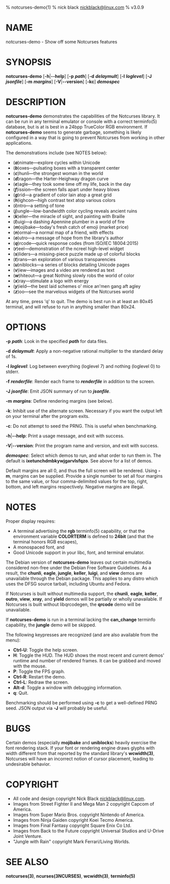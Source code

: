 % notcurses-demo(1)
% nick black <nickblack@linux.com>
% v3.0.9

# NAME

notcurses-demo - Show off some Notcurses features

# SYNOPSIS

**notcurses-demo** [**-h**|**--help**] [**-p** ***path***] [**-d** ***delaymult***]
 [**-l** ***loglevel***] [**-J** ***jsonfile***] [**-m** ***margins***]
 [**-V**|**--version**] [**-kc**] ***demospec***

# DESCRIPTION

**notcurses-demo** demonstrates the capabilities of the Notcurses library. It
can be run in any terminal emulator or console with a correct terminfo(5)
database, but is at is best in a 24bpp TrueColor RGB environment. If
**notcurses-demo** seems to generate garbage, something is likely configured in
a way that is going to prevent Notcurses from working in other applications.

The demonstrations include (see NOTES below):

* (***a***)nimate—explore cycles within Unicode
* (***b***)oxes—pulsating boxes with a transparent center
* (***c***)hunli—the strongest woman in the world
* (***d***)ragon—the Harter-Heighway dragon curve
* (***e***)agle—they took some time off my life, back in the day
* (***f***)ission—the screen falls apart under heavy blows
* (***g***)rid—a gradient of color lain atop a great grid
* (***h***)ighcon—high contrast text atop various colors
* (***i***)ntro—a setting of tone
* (***j***)ungle—low-bandwidth color cycling reveals ancient ruins
* (***k***)eller—the miracle of sight, and painting with Braille
* (***l***)uigi—a dashing Apennine plumber in a world of fire
* (***m***)ojibake—today's fresh catch of emoji (market price)
* (***n***)ormal—a normal map of a friend, with effects
* (***o***)utro—a message of hope from the library's author
* (***q***)rcode—quick response codes (from ISO/IEC 18004:2015)
* (***r***)eel—demonstration of the ncreel high-level widget
* (***s***)liders—a missing-piece puzzle made up of colorful blocks
* (***t***)rans—an exploration of various transparencies
* (***u***)niblocks—a series of blocks detailing Unicode pages
* (***v***)iew—images and a video are rendered as text
* (***w***)hiteout—a great Nothing slowly robs the world of color
* (***x***)ray—stimulate a logo with energy
* (***y***)ield—the best laid schemes o' mice an'men gang aft agley
* (***z***)oo—see the marvelous widgets of the Notcurses world

At any time, press 'q' to quit. The demo is best run in at least an 80x45
terminal, and will refuse to run in anything smaller than 80x24.

# OPTIONS

**-p** ***path***: Look in the specified ***path*** for data files.

**-d** ***delaymult***: Apply a non-negative rational multiplier to the standard delay of 1s.

**-l** ***loglevel***: Log between everything (loglevel 7) and nothing (loglevel 0) to stderr.

**-f** ***renderfile***: Render each frame to ***renderfile*** in addition to the screen.

**-J** ***jsonfile***: Emit JSON summary of run to ***jsonfile***.

**-m** ***margins***: Define rendering margins (see below).

**-k**: Inhibit use of the alternate screen. Necessary if you want the output left on your terminal after the program exits.

**-c**: Do not attempt to seed the PRNG. This is useful when benchmarking.

**-h**|**--help**: Print a usage message, and exit with success.

**-V**|**--version**: Print the program name and version, and exit with success.

***demospec***: Select which demos to run, and what order to run them in. The
default is **ixetunchdmbkywjgarvlsfqzo**. See above for a list of demos.

Default margins are all 0, and thus the full screen will be rendered. Using
**-m**, margins can be supplied. Provide a single number to set all four margins
to the same value, or four comma-delimited values for the top, right, bottom,
and left margins respectively. Negative margins are illegal.

# NOTES

Proper display requires:

* A terminal advertising the **rgb** terminfo(5) capability, or that the environment variable **COLORTERM** is defined to **24bit** (and that the terminal honors RGB escapes),
* A monospaced font, and
* Good Unicode support in your libc, font, and terminal emulator.

The Debian version of **notcurses-demo** leaves out certain multimedia
considered non-free under the Debian Free Software Guidelines. As a result, the
**chunli**, **eagle**, **jungle**, **keller**, **luigi**, and **view** demos
are unavailable through the Debian package. This applies to any distro which
uses the DFSG source tarball, including Ubuntu and Fedora.

If Notcurses is built without multimedia support, the **chunli**, **eagle**,
**keller**, **outro**, **view**, **xray**, and **yield** demos will be
partially or wholly unavailable. If Notcurses is built without libqrcodegen,
the **qrcode** demo will be unavailable.

If **notcurses-demo** is run in a terminal lacking the **can_change** terminfo
capability, the **jungle** demo will be skipped.

The following keypresses are recognized (and are also available from the menu):

* **Ctrl-U**: Toggle the help screen.
* **H**: Toggle the HUD. The HUD shows the most recent and current demos'
         runtime and number of rendered frames. It can be grabbed and moved
         with the mouse.
* **P**: Toggle the FPS graph.
* **Ctrl-R**: Restart the demo.
* **Ctrl-L**: Redraw the screen.
* **Alt-d**: Toggle a window with debugging information.
* **q**: Quit.

Benchmarking should be performed using **-c** to get a well-defined PRNG seed.
JSON output via **-J** will probably be useful.

# BUGS

Certain demos (especially **mojibake** and **uniblocks**) heavily exercise the
font rendering stack. If your font or rendering engine draws glyphs with width
different from that reported by the standard library's **wcwidth(3)**,
Notcurses will have an incorrect notion of cursor placement, leading to
undesirable behavior.

# COPYRIGHT

* All code and design copyright Nick Black <nickblack@linux.com>.
* Images from Street Fighter II and Mega Man 2 copyright Capcom of America.
* Images from Super Mario Bros. copyright Nintendo of America.
* Images from Ninja Gaiden copyright Koei Tecmo America.
* Images from Final Fantasy copyright Square Enix Co Ltd.
* Images from Back to the Future copyright Universal Studios and U-Drive Joint Venture.
* "Jungle with Rain" copyright Mark Ferrari/Living Worlds.

# SEE ALSO

**notcurses(3)**,
**ncurses(3NCURSES)**,
**wcwidth(3)**,
**terminfo(5)**
